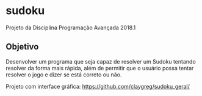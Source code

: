 # sudoku
Projeto da Disciplina Programação Avançada 2018.1

## Objetivo
Desenvolver um programa que seja capaz de resolver um Sudoku tentando resolver da forma mais rápida, além de permitir que o usuário possa tentar resolver o jogo e dizer se está correto ou não.

Projeto com interface gráfica: https://github.com/claygreg/sudoku_geral/
